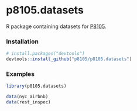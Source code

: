 # p8105.datasets

R package containing datasets for [P8105](http://p8105.com).

### Installation

``` r
# install.packages("devtools")
devtools::install_github("p8105/p8105.datasets")
```

### Examples

``` r
library(p8105.datasets)

data(nyc_airbnb)
data(rest_inspec)
```